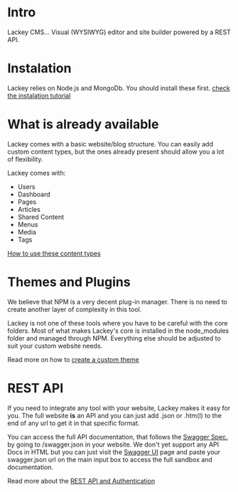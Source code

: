 # Intro
Lackey CMS... Visual (WYSIWYG) editor and site builder powered by a REST API.

# Instalation
Lackey relies on Node.js and MongoDb. You should install these first. 
[check the instalation tutorial](./docs/instalation.md)

# What is already available
Lackey comes with a basic website/blog structure. You can easily add custom content types, but the ones already present should allow you a lot of flexibility.


Lackey comes with:

 - Users
 - Dashboard
 - Pages
 - Articles
 - Shared Content
 - Menus
 - Media
 - Tags

[How to use these content types](./docs/content-types.md)

# Themes and Plugins
We believe that NPM is a very decent plug-in manager. There is no need to create another layer of complexity in this tool.

Lackey is not one of these tools where you have to be careful with the core folders. Most of what makes Lackey's core is installed in the node_modules folder and managed through NPM. Everything else should be adjusted to suit your custom website needs.

Read more on how to [create a custom theme](./docs/custom-theme.md)

# REST API
If you need to integrate any tool with your website, Lackey makes it easy for you. The full website **is** an API and you can just add .json or .htm(l) to the end of any url to get it in that specific format. 

You can access the full API documentation, that follows the [Swagger Spec.](http://swagger.io/) by going to /swagger.json in your website. We don't yet support any API Docs in HTML but you can just visit the [Swagger UI](http://petstore.swagger.io/) page and paste your swagger.json url on the main input box to access the full sandbox and documentation.

Read more about the [REST API and Authentication](./docs/rest.md)
